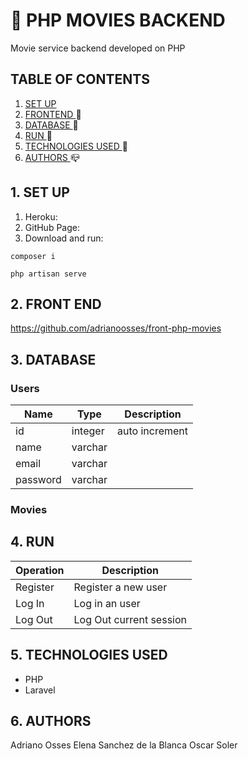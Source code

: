# :movie_camera: PHP MOVIES BACKEND
Movie service backend developed on PHP
## TABLE OF CONTENTS
1. [  SET UP  ](#setup) 
2. [  FRONTEND  ](#front) :mega:
3. [  DATABASE  ](#db) :floppy_disk:
4. [ RUN ](#run) :rocket:
5. [ TECHNOLOGIES USED  ](#tech) :hammer:
6. [  AUTHORS  ](#authors) :mailbox_closed:

<a name="setup"></a>
## 1. SET UP
1. Heroku:
2. GitHub Page:
3. Download and run:
```
composer i
```
```
php artisan serve
```

<a name="front"></a>
## 2. FRONT END
https://github.com/adrianoosses/front-php-movies

<a name="db"></a>
## 3. DATABASE

### Users
Name | Type | Description
--- | --- | ---
id | integer | auto increment
name | varchar | 
email | varchar | 
password | varchar | 

### Movies


<a name="run"></a>
## 4. RUN
Operation  | Description
--- |  ---
Register | Register a new user
Log In | Log in an user
Log Out | Log Out current session


<a name="tech"></a>
## 5. TECHNOLOGIES USED
- PHP
- Laravel



<a name="authors"></a>
## 6. AUTHORS
Adriano Osses
Elena Sanchez de la Blanca
Oscar Soler